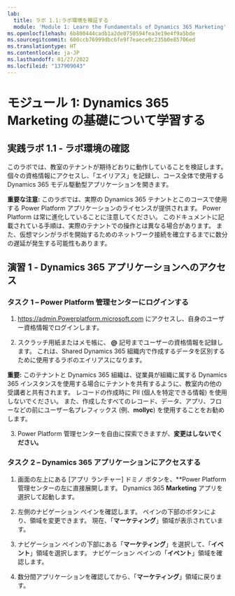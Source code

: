 ```yaml
---
lab:
  title: ラボ 1.1:ラボ環境を検証する
  module: 'Module 1: Learn the Fundamentals of Dynamics 365 Marketing'
ms.openlocfilehash: 6b800444cadb1a2de0750594fea3e19e4f9a5bde
ms.sourcegitcommit: 600ccb76999dbc6fe9f7eaece0c235b0e85706ed
ms.translationtype: HT
ms.contentlocale: ja-JP
ms.lasthandoff: 01/27/2022
ms.locfileid: "137909043"
---
```

<a name="module-1-learn-the-fundamentals-of-dynamics-365-marketing"></a>モジュール 1: Dynamics 365 Marketing の基礎について学習する
========================

## <a name="practice-lab-11---validate-lab-environment"></a>実践ラボ 1.1 - ラボ環境の確認 

このラボでは、教室のテナントが期待どおりに動作していることを検証します。 個々の資格情報にアクセスし、「エイリアス」を記録し、コース全体で使用する Dynamics 365 モデル駆動型アプリケーションを開きます。 

**重要な注意:** このラボでは、実際の Dynamics 365 テナントとこのコースで使用する Power Platform アプリケーションのライセンスが提供されます。 Power Platform は常に進化していることに注意してください。 このドキュメントに記載されている手順は、実際のテナントでの操作とは異なる場合があります。 また、仮想マシンがラボを開始するためのネットワーク接続を確立するまでに数分の遅延が発生する可能性もあります。

<a name="exercise-1---access-the-dynamics-365-application"></a>演習 1 - Dynamics 365 アプリケーションへのアクセス
---------------------------------------------------

### <a name="task-1--log-into-the-power-platform-admin-center"></a>タスク 1 – Power Platform 管理センターにログインする

1.  <https://admin.Powerplatform.microsoft.com> にアクセスし、自身のユーザー資格情報でログインします。

2. スクラッチ用紙またはメモ帳に、 **@** 記号までユーザーの資格情報を記録します。 これは、Shared Dynamics 365 組織内で作成するデータを区別するために使用するラボのエイリアスになります。 

**重要:** このテナントと Dynamics 365 組織は、従業員が組織に属する Dynamics 365 インスタンスを使用する場合にテナントを共有するように、教室内の他の受講者と共有されます。 レコードの作成時に PII (個人を特定できる情報) を使用しないでください。 また、作成したすべてのレコード、データ、アプリ、フローなどの前にユーザー名プレフィックス (例、**mollyc**) を使用することをお勧めします。

3. Power Platform 管理センターを自由に探索できますが、**変更はしないでください。**

### <a name="task-2--access-the-dynamics-365-application"></a>タスク 2 – Dynamics 365 アプリケーションにアクセスする

1.  画面の左上にある [アプリ ランチャー] ドミノ ボタンを、**Power Platform 管理センターの左に直接展開します。 Dynamics 365 **Marketing** アプリを選択して起動します。

2.  左側のナビゲーション ペインを確認します。 ペインの下部のボタンにより、領域を変更できます。 現在、「**マーケティング**」領域が表示されています。 

3.  ナビゲーション ペインの下部にある「**マーケティング**」を選択して、「**イベント**」領域を選択します。 ナビゲーション ペインの「**イベント**」領域を確認します。  

4. 数分間アプリケーションを確認してから、「**マーケティング**」領域に戻ります。
